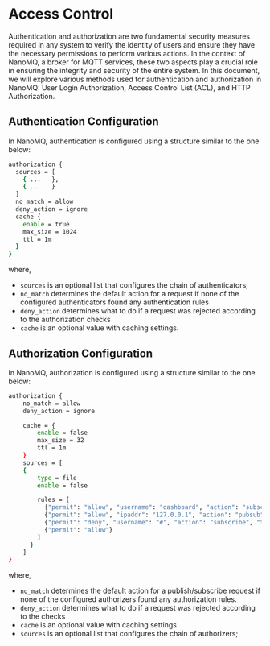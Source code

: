 # Access Control

Authentication and authorization are two fundamental security measures required in any system to verify the identity of users and ensure they have the necessary permissions to perform various actions. In the context of NanoMQ, a broker for MQTT services, these two aspects play a crucial role in ensuring the integrity and security of the entire system. In this document, we will explore various methods used for authentication and authorization in NanoMQ: User Login Authorization, Access Control List (ACL), and HTTP Authorization.

## Authentication Configuration

In NanoMQ, authentication is configured using a structure similar to the one below:

```bash
authorization {
  sources = [
    { ...   },
    { ...   }
  ]
  no_match = allow
  deny_action = ignore
  cache {
    enable = true
    max_size = 1024
    ttl = 1m
  }
}
```

where, 

- `sources` is an optional list that configures the chain of authenticators;
- `no_match` determines the default action for a request if none of the configured authenticators found any authentication rules
- `deny_action` determines what to do if a request was rejected according to the authorization checks
-  `cache` is an optional value with caching settings.

## Authorization Configuration

In NanoMQ, authorization is configured using a structure similar to the one below:
```bash
authorization {
	no_match = allow
	deny_action = ignore

	cache = {
		enable = false
		max_size = 32
		ttl = 1m
	}
	sources = [
    {
        type = file
        enable = false

        rules = [
          {"permit": "allow", "username": "dashboard", "action": "subscribe", "topics": ["$SYS/#"]}
          {"permit": "allow", "ipaddr": "127.0.0.1", "action": "pubsub", "topics": ["$SYS/#", "#"]}
          {"permit": "deny", "username": "#", "action": "subscribe", "topics": ["$SYS/#", "#"]}
          {"permit": "allow"}
        ]
      }
	]
}
```

where, 

- `no_match` determines the default action for a publish/subscribe request if none of the configured authorizers found any authorization rules.
- `deny_action` determines what to do if a request was rejected according to the checks
-  `cache` is an optional value with caching settings.
- `sources`  is an optional list that configures the chain of authorizers;